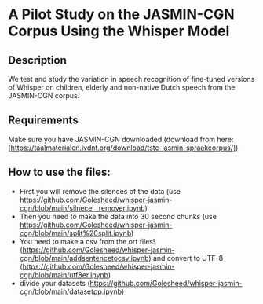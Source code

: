 # A Pilot Study on the JASMIN-CGN Corpus Using the Whisper Model
## Description
We test and study the variation in speech recognition of fine-tuned versions of Whisper on children, elderly and non-native Dutch speech from the JASMIN-CGN corpus. 
## Requirements
Make sure you have JASMIN-CGN downloaded (download from here: [https://taalmaterialen.ivdnt.org/download/tstc-jasmin-spraakcorpus/])
## How to use the files:
-  First you will remove the silences of the data (use https://github.com/Golesheed/whisper-jasmin-cgn/blob/main/silnece__remover.ipynb)
-  Then you need to make the data into 30 second chunks (use https://github.com/Golesheed/whisper-jasmin-cgn/blob/main/split%20split.ipynb)
-  You need to make a csv from the ort files! (https://github.com/Golesheed/whisper-jasmin-cgn/blob/main/addsentencetocsv.ipynb) and convert to UTF-8 (https://github.com/Golesheed/whisper-jasmin-cgn/blob/main/utf8er.ipynb)
-  divide your datasets (https://github.com/Golesheed/whisper-jasmin-cgn/blob/main/datasetpp.ipynb)
